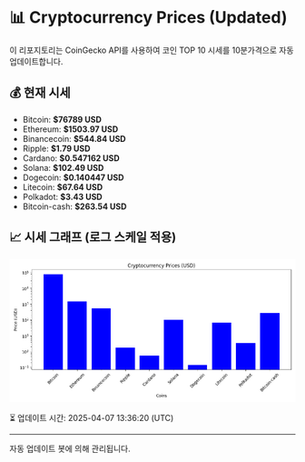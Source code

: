 
# 📊 Cryptocurrency Prices (Updated)

이 리포지토리는 CoinGecko API를 사용하여 코인 TOP 10 시세를 10분가격으로 자동 업데이트합니다.

## 💰 현재 시세
- Bitcoin: **$76789 USD**
- Ethereum: **$1503.97 USD**
- Binancecoin: **$544.84 USD**
- Ripple: **$1.79 USD**
- Cardano: **$0.547162 USD**
- Solana: **$102.49 USD**
- Dogecoin: **$0.140447 USD**
- Litecoin: **$67.64 USD**
- Polkadot: **$3.43 USD**
- Bitcoin-cash: **$263.54 USD**

## 📈 시세 그래프 (로그 스케일 적용)
![Crypto Prices](crypto_prices.png)

⏳ 업데이트 시간: 2025-04-07 13:36:20 (UTC)

---
자동 업데이트 봇에 의해 관리됩니다.
